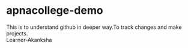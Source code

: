 # apnacollege-demo
This is to understand github in deeper way.To track changes and make projects.
<br>
Learner-Akanksha

